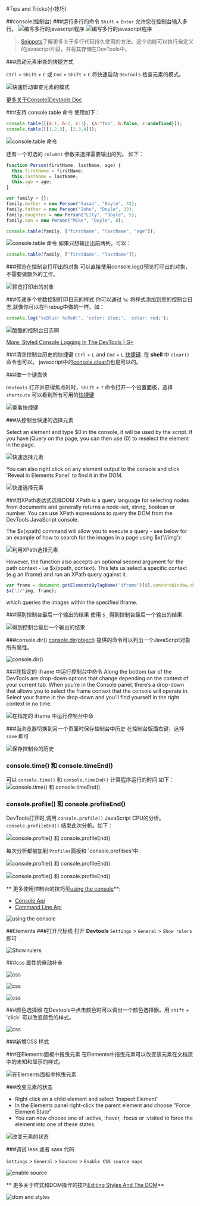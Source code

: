 #Tips and Tricks(小技巧)

##console(控制台)
###运行多行的命令
`Shift` + `Enter` 允许您在控制台输入多行。
![编写多行的javascript程序](https://developer.chrome.com/devtools/docs/tips-and-tricks/consolemultiline.png)
![编写多行的javascript程序](https://developer.chrome.com/devtools/docs/tips-and-tricks/consolerun.png)

> [Snippets](https://developer.chrome.com/devtools/docs/authoring-development-workflow.html#snippets)了解更多关于多行代码持久使用的方法。这个功能可以执行自定义的javascript片段，并将其存储在DevTools中。

###启动元素审查的快捷方式

`Ctrl` + `Shift` + `C` 或 `Cmd` + `Shift` + `C` 将快速启动 `DevTools` 检查元素的模式。

![快速启动审查元素的模式](https://developer.chrome.com/devtools/docs/tips-and-tricks/image_10.png)

[更多关于Console|Devtools Doc](https://developer.chrome.com/devtools/docs/console.md)

###支持 console.table 命令
使用如下：
``` javascript
console.table([{a:1, b:2, c:3}, {a:"foo", b:false, c:undefined}]);
console.table([[1,2,3], [2,3,4]]);
```
![console.table 命令](https://developer.chrome.com/devtools/docs/tips-and-tricks/consoleg1.png)

还有一个可选的 `columns` 参数来选择需要输出的列。
如下：
``` javascript 
function Person(firstName, lastName, age) {
  this.firstName = firstName;
  this.lastName = lastName;
  this.age = age;
}

var family = {};
family.mother = new Person("Susan", "Doyle", 32);
family.father = new Person("John", "Doyle", 33);
family.daughter = new Person("Lily", "Doyle", 5);
family.son = new Person("Mike", "Doyle", 8);

console.table(family, ["firstName", "lastName", "age"]);
```
![console.table 命令](https://developer.chrome.com/devtools/docs/tips-and-tricks/consoleperson.png)
如果只想输出出前两列，可以：
``` javascript
console.table(family, ["firstName", "lastName"]);
```
###预览在控制台打印出的对象
可以直接使用console.log()预览打印出的对象，不需要做额外的工作。

![预览打印出的对象](https://developer.chrome.com/devtools/docs/tips-and-tricks/image_12.png)

###传递多个参数控制打印日志的样式
你可以通过 `%c` 将样式添加到您的控制台日志,就像你可以在Firebug中做的一样。如：

``` javascript
console.log('%cBlue! %cRed!', 'color: blue;', 'color: red;');
```
![酷酷的控制台日志啊](https://developer.chrome.com/devtools/docs/tips-and-tricks/image_13.png)

[More: Styled Console Logging In The DevTools | G+](https://plus.google.com/115133653231679625609/posts/TanDFKEN9Kn)

###清空控制台历史的快捷键
`Ctrl` + `L` and `Cmd` + `L` [快捷键](https://developer.chrome.com/devtools/docs/shortcuts.html). 在 **shell** 中 `clear()` 命令也可以。 javascript中的[console.clear()](https://developer.chrome.com/devtools/docs/console.md#clearing-the-console-history)也是可以的。

###做一个键盘侠

`Devtools` 打开并获得焦点时时，`Shift` + `?` 命令打开一个设置面板，选择 `shortcuts` 可以看到所有可用的[快捷键](https://developer.chrome.com/devtools/docs/shortcuts.html)

![查看快捷键](https://developer.chrome.com/devtools/docs/tips-and-tricks/image_14.png)

###从控制台快速的选择元素

Select an element and type $0 in the console, it will be used by the script. If you have jQuery on the page, you can then use $($0) to reselect the element in the page.

![快速选择元素](https://developer.chrome.com/devtools/docs/tips-and-tricks/image_15.png)

You can also right click on any element output to the console and click 'Reveal in Elements Panel' to find it in the DOM.

![快速选择元素](https://developer.chrome.com/devtools/docs/tips-and-tricks/image_16.png)

###用XPath表达式选择DOM
XPath is a query language for selecting nodes from documents and generally returns a node-set, string, boolean or number. You can use XPath expressions to query the DOM from the DevTools JavaScript console.

The $x(xpath) command will allow you to execute a query - see below for an example of how to search for the images in a page using $x('//img'):

![利用XPath选择元素](https://developer.chrome.com/devtools/docs/tips-and-tricks/image_17.png)

However, the function also accepts an optional second argument for the path context - i.e $x(xpath, context). This lets us select a specific context (e.g an iframe) and run an XPath query against it.

```javascript
var frame = document.getElementsByTagName('iframe')[0].contentWindow.document.body;
$x('//'img, frame);
```
which queries the images within the specified iframe.

###得到控制台最后一个输出的结果
使用 `$_`  得到控制台最后一个输出的结果.

![得到控制台最后一个输出的结果](https://developer.chrome.com/devtools/docs/tips-and-tricks/image_17a.png)

###console.dir()
[console.dir(object)](https://developer.chrome.com/devtools/docs/console-api.md#consoledirobject) 提供的命令可以列出一个JavaScript对象所有属性。

![console.dir()](https://developer.chrome.com/devtools/docs/tips-and-tricks/image_18.png)

###在指定的 iframe 中运行控制台中命令
Along the bottom bar of the DevTools are drop-down options that change depending on the context of your current tab. When you’re in the Console panel, there’s a drop-down that allows you to select the frame context that the console will operate in. Select your frame in the drop-down and you’ll find yourself in the right context in no time.

![在指定的 iframe 中运行控制台中命](https://developer.chrome.com/devtools/docs/tips-and-tricks/image_19.png)

###当浏览器切换到另一个页面时保存控制台中历史
在控制台版面右键，选择 `save` 即可

![保存控制台的历史](https://developer.chrome.com/devtools/docs/tips-and-tricks/image_20.png)

### console.time() 和 console.timeEnd()
可以 `console.time()` 和 `console.timeEnd()` 计算程序运行的时间.如下：
![console.time() 和 console.timeEnd()](https://developer.chrome.com/devtools/docs/tips-and-tricks/image_21.png)

### console.profile() 和 console.profileEnd()
DevTools打开时,调用 `console.profile()` JavaScript CPU的分析。`console.profileEnd()` 结束此次分析。如下：

![console.profile() 和 console.profileEnd()](https://developer.chrome.com/devtools/docs/tips-and-tricks/image_22.png)

每次分析都被加到 `Profiles`面板和 `console.profilses'中:

![console.profile() 和 console.profileEnd()](https://developer.chrome.com/devtools/docs/tips-and-tricks/image_23.png)

![console.profile() 和 console.profileEnd()](https://developer.chrome.com/devtools/docs/tips-and-tricks/image_24.png)

** 更多使用控制台的技巧见[using the console](https://developer.chrome.com/devtools/docs/console.md)**:
* [Console Api](https://developer.chrome.com/devtools/docs/console-api.md)
* [Command Line Api](https://developer.chrome.com/devtools/docs/commandline-api.md)

![using the console](https://developer.chrome.com/devtools/docs/tips-and-tricks/preview_console.png)

##Elements
###打开尺标线
打开 **Devtools**  `Settings` > `General` > `Show rulers`即可

![Show rulers](https://developer.chrome.com/devtools/docs/tips-and-tricks/image_53.png)

###css 属性的自动补全

![css](https://developer.chrome.com/devtools/docs/tips-and-tricks/image_55.png)

![css](https://developer.chrome.com/devtools/docs/tips-and-tricks/image_56.png)

![css](https://developer.chrome.com/devtools/docs/tips-and-tricks/image_57.png)

###颜色选择器
在Devtools中点击颜色时可以调出一个颜色选择器。用 `shift` + 'click' 可以改变颜色的样式。

![css](https://developer.chrome.com/devtools/docs/tips-and-tricks/colorpickercanary.png)

###新增CSS 样式


###在Elements面板中拖曳元素
在Elements中拖曳元素可以改变该元素在文档流中的未知和显示的样式。

![在Elements面板中拖曳元素](https://developer.chrome.com/devtools/docs/tips-and-tricks/image_66.png)

###改变元素的状态
* Right click on a child element and select 'Inspect Element'
* In the Elements panel right-click the parent element and choose "Force Element State"
* You can now choose one of :active, :hover, :focus or :visited to force the element into one of these states.

![改变元素的状态](https://developer.chrome.com/devtools/docs/tips-and-tricks/image_67.png)

###调试 less 或者 sass 代码

`Settings` > `General` > `Sources` > `Enable CSS source maps`

![enable source](https://developer.chrome.com/devtools/docs/tips-and-tricks/autoreload.png)

** 更多关于样式和DOM操作的技巧[Editing Styles And The DOM](https://developer.chrome.com/devtools/docs/dom-and-styles.html)**

![dom and styles](https://developer.chrome.com/devtools/docs/tips-and-tricks/preview_elements.png)















